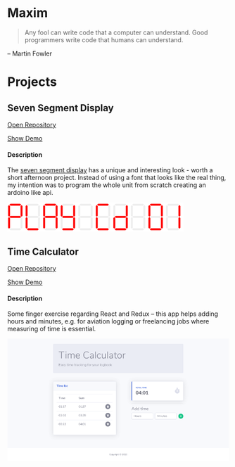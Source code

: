 # Maxim

> Any fool can write code that a computer can understand.
> Good programmers write code that humans can understand.

&ndash; Martin Fowler

# Projects

## Seven Segment Display

[Open Repository](https://github.com/bjoernffm/seven-segment-display)

[Show Demo](/time-calculator)

#### Description

The [seven segment display](https://en.wikipedia.org/wiki/Seven-segment_display) has a unique and interesting look - worth a short afternoon project. Instead of using a font that looks like the real thing, my intention was to program the whole unit from scratch creating an ardoino like api.

![Seven Segment Display](/assets/images/seven-segment-display.png)

## Time Calculator

[Open Repository](https://github.com/bjoernffm/time-calculator)

[Show Demo](/time-calculator)

#### Description

Some finger exercise regarding React and Redux &ndash; this app helps adding hours and minutes, e.g. for aviation logging or freelancing jobs where measuring of time is essential.

![Time Calculator](/assets/images/time-calculator.png)
